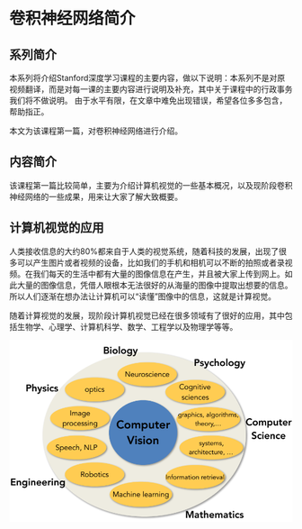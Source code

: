# 卷积神经网络简介

## 系列简介

本系列将介绍Stanford深度学习课程的主要内容，做以下说明：本系列不是对原视频翻译，而是对每一课的主要内容进行说明及补充，其中关于课程中的行政事务我们将不做说明。
由于水平有限，在文章中难免出现错误，希望各位多多包含，帮助指正。

本文为该课程第一篇，对卷积神经网络进行介绍。

## 内容简介

该课程第一篇比较简单，主要为介绍计算机视觉的一些基本概况，以及现阶段卷积神经网络的一些成果，用来让大家了解大致概要。

## 计算机视觉的应用

人类接收信息的大约80%都来自于人类的视觉系统，随着科技的发展，出现了很多可以产生图片或者视频的设备，比如我们的手机和相机可以不断的拍照或者录视频。在我们每天的生活中都有大量的图像信息在产生，并且被大家上传到网上。如此大量的图像信息，凭借人眼根本无法很好的从海量的图像中提取出想要的信息。所以人们逐渐在想办法让计算机可以“读懂”图像中的信息，这就是计算视觉。

随着计算视觉的发展，现阶段计算机视觉已经在很多领域有了很好的应用，其中包括生物学、心理学、计算机科学、数学、工程学以及物理学等等。

![](https://github.com/NGSHotpot/deep-learning/blob/master/stanford_img/001.png)

